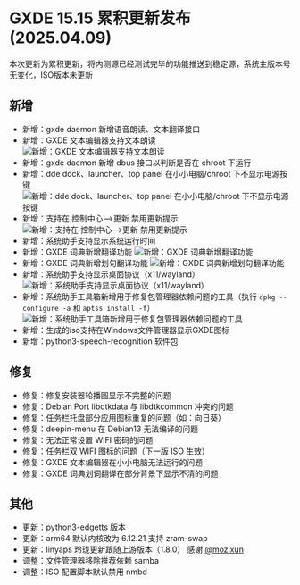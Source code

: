 # GXDE 15.15 累积更新发布 (2025.04.09)

本次更新为累积更新，将内测源已经测试完毕的功能推送到稳定源，系统主版本号无变化，ISO版本未更新  

## 新增

- 新增：gxde daemon 新增语音朗读、文本翻译接口
- 新增：GXDE 文本编辑器支持文本朗读
  ![新增：GXDE 文本编辑器支持文本朗读](/news/15.15-2025.04.09/editor-speaker.png)
- 新增：gxde daemon 新增 dbus 接口以判断是否在 chroot 下运行
- 新增：dde dock、launcher、top panel 在小小电脑/chroot 下不显示电源按键
  ![新增：dde dock、launcher、top panel 在小小电脑/chroot 下不显示电源按键](/news/15.15-2025.04.09/tiny-computer.jpg)
- 新增：支持在 控制中心-->更新 禁用更新提示
  ![新增：支持在 控制中心-->更新 禁用更新提示](/news/15.15-2025.04.09/dde-control-center.png)
- 新增：系统助手支持显示系统运行时间
- 新增：GXDE 词典新增翻译功能
  ![新增：GXDE 词典新增翻译功能](/news/15.15-2025.04.09/gxde-dict-translate.png)
- 新增：GXDE 词典新增划句翻译功能
  ![新增：GXDE 词典新增划句翻译功能](/news/15.15-2025.04.09/gxde-dict-sentence.png)
- 新增：系统助手支持显示桌面协议（x11/wayland）
  ![新增：系统助手支持显示桌面协议（x11/wayland）](/news/15.15-2025.04.09/sysbro.png)
- 新增：系统助手工具箱新增用于修复包管理器依赖问题的工具（执行 `dpkg --configure -a` 和 `aptss install -f`）
  ![新增：系统助手工具箱新增用于修复包管理器依赖问题的工具](/news/15.15-2025.04.09/repair-depends-error.png)
- 新增：生成的iso支持在Windows文件管理器显示GXDE图标
- 新增：python3-speech-recognition 软件包

## 修复

- 修复：修复安装器轮播图显示不完整的问题
- 修复：Debian Port libdtkdata 与 libdtkcommon 冲突的问题
- 修复：任务栏托盘部分应用图标重复的问题（如：向日葵）
- 修复：deepin-menu 在 Debian13 无法编译的问题
- 修复：无法正常设置 WIFI 密码的问题
- 修复：任务栏双 WIFI 图标的问题（下一版 ISO 生效）
- 修复：GXDE 文本编辑器在小小电脑无法运行的问题
- 修复：GXDE 词典划词翻译在部分背景下显示不清的问题

## 其他
- 更新：python3-edgetts 版本
- 更新：arm64 默认内核改为 6.12.21 支持 zram-swap
- 更新：linyaps 玲珑更新跟随上游版本（1.8.0） 感谢 [@mozixun](https://bbs.deepin.org.cn/user/277159)
- 调整：文件管理器移除推荐依赖 samba
- 调整：ISO 配置脚本默认禁用 nmbd
